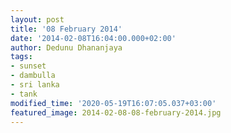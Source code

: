 ```yaml
---
layout: post
title: '08 February 2014'
date: '2014-02-08T16:04:00.000+02:00'
author: Dedunu Dhananjaya
tags:
- sunset
- dambulla
- sri lanka
- tank
modified_time: '2020-05-19T16:07:05.037+03:00'
featured_image: 2014-02-08-08-february-2014.jpg
---
```

